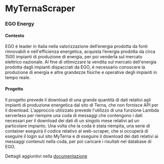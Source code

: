 # MyTernaScraper

### EGO Energy
#### Contesto

EGO è leader in Italia nella valorizzazione dell’energia prodotta da fonti rinnovabili e nell'efficienza energetica, acquista l’energia prodotta da circa 1500 impianti di produzione di energia, per poi venderla sul mercato elettrico nazionale. Al fine di ottimizzare la vendita sul mercato dell'energia prodotta dagli impianti dispacciati da EGO, è necessario conoscere la produzione di energia e altre grandezze fisiche e operative degli impianti in tempo reale.


#### Progetto
Il progetto prevede il download di una grande quantità di dati relativi agli impianti di produzione energetica dal sito di Terna, 
che non fornisce API per il download. L'approccio utilizzato prevede l'utilizzo di una funzione Lambda serverless per riempire una coda di messaggi 
che contengono i dati necessari per il download dei dati di un singolo mese relativi ad un particolare impianto. Una volta che la coda è stata riempita, 
una serie di container eseguirà il codice relativo al web-scraper, che si occuperà di eseguire il login sul sito MyTerna e di eseguire il download dei dati 
relativi ai messaggi contenuti nella coda, per poi caricare i risultati nel database di EGO. 

Dettagli aggiuntivi nella [documentazione](https://github.com/Nescio98o/MyTernaScraper/tree/main/docs)
